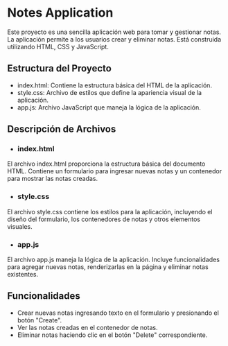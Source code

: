# Notes Application
Este proyecto es una sencilla aplicación web para tomar y gestionar notas. La aplicación permite a los usuarios crear y eliminar notas. Está construida utilizando HTML, CSS y JavaScript.

## Estructura del Proyecto
* index.html: Contiene la estructura básica del HTML de la aplicación.
* style.css: Archivo de estilos que define la apariencia visual de la aplicación.
* app.js: Archivo JavaScript que maneja la lógica de la aplicación.

## Descripción de Archivos
* ### index.html
El archivo index.html proporciona la estructura básica del documento HTML. Contiene un formulario para ingresar nuevas notas y un contenedor para mostrar las notas creadas.

* ### style.css
El archivo style.css contiene los estilos para la aplicación, incluyendo el diseño del formulario, los contenedores de notas y otros elementos visuales.

* ### app.js
El archivo app.js maneja la lógica de la aplicación. Incluye funcionalidades para agregar nuevas notas, renderizarlas en la página y eliminar notas existentes.

## Funcionalidades
* Crear nuevas notas ingresando texto en el formulario y presionando el botón "Create".
* Ver las notas creadas en el contenedor de notas.
* Eliminar notas haciendo clic en el botón "Delete" correspondiente.
